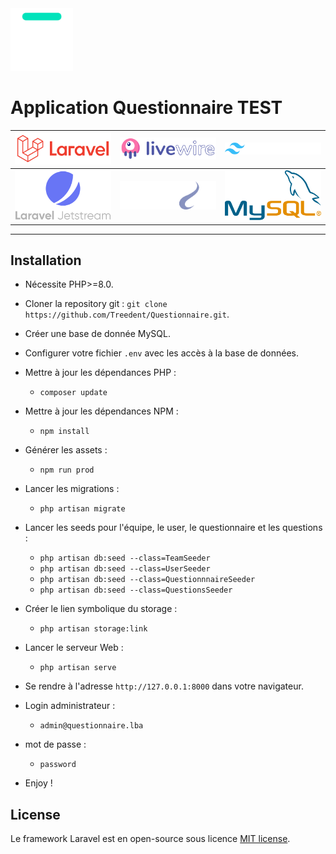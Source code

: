 <img src="assets/logo_bocal_academy.svg" alt="Le Bocal Academy" width="100">

# Application Questionnaire TEST

|<img src="assets/laravel.svg" alt="Laravel framework" width="200"> | <img src="assets/livewire.svg" alt="Laravel Livewire" width="200"> | <img src="assets/tailwindcss.svg" alt="Tailwind Css" width="200"> |
| ------------- | :-------------:| -------------:|
| <img src="assets/jetstream.svg" alt="Laravel Jetstream" width="200"> | <img src="assets/php8_1.svg" alt="PHP 8.1" width="200"> | <img src="assets/mysql.svg" alt="MySQL" width="200">|
-------

## Installation

* Nécessite PHP>=8.0.
* Cloner la repository git : `git clone https://github.com/Treedent/Questionnaire.git`.
* Créer une base de donnée MySQL.
* Configurer votre fichier `.env` avec les accès à la base de données.
* Mettre à jour les dépendances PHP :
    * `composer update`
* Mettre à jour les dépendances NPM :
    * `npm install`
* Générer les assets :
    * `npm run prod`
* Lancer les migrations :
    * `php artisan migrate`
* Lancer les seeds pour l'équipe, le user, le questionnaire et les questions :
    * `php artisan db:seed --class=TeamSeeder`
    * `php artisan db:seed --class=UserSeeder`
    * `php artisan db:seed --class=QuestionnnaireSeeder`
    * `php artisan db:seed --class=QuestionsSeeder`
* Créer le lien symbolique du storage :
    * `php artisan storage:link`
* Lancer le serveur Web :
    * `php artisan serve`
* Se rendre à l'adresse `http://127.0.0.1:8000` dans votre navigateur.
* Login administrateur : 
    * `admin@questionnaire.lba`
* mot de passe : 
    * `password`

* Enjoy !


## License

Le framework Laravel est en open-source sous licence [MIT license](https://opensource.org/licenses/MIT).
